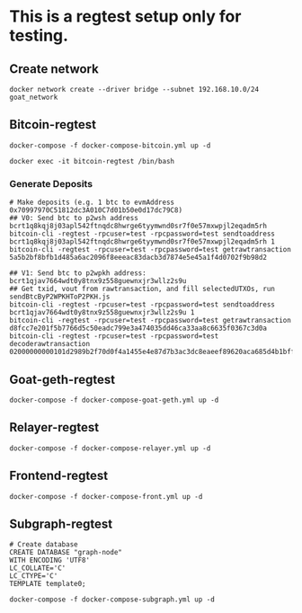 # This is a regtest setup only for testing.

## Create network

`docker network create --driver bridge --subnet 192.168.10.0/24 goat_network`

## Bitcoin-regtest

`docker-compose -f docker-compose-bitcoin.yml up -d`

`docker exec -it bitcoin-regtest /bin/bash`

### Generate Deposits
```
# Make deposits (e.g. 1 btc to evmAddress 0x70997970C51812dc3A010C7d01b50e0d17dc79C8)
## V0: Send btc to p2wsh address bcrt1q8kqj8j03apl542ftnqdc8hwrge6tyymwnd0sr7f0e57mxwpjl2eqadm5rh
bitcoin-cli -regtest -rpcuser=test -rpcpassword=test sendtoaddress bcrt1q8kqj8j03apl542ftnqdc8hwrge6tyymwnd0sr7f0e57mxwpjl2eqadm5rh 1
bitcoin-cli -regtest -rpcuser=test -rpcpassword=test getrawtransaction 5a5b2bf8bfb1d485a6ac2096f8eeeac83dacb3d7874e5e45a1f4d0702f9b98d2

## V1: Send btc to p2wpkh address: bcrt1qjav7664wdt0y8tnx9z558guewnxjr3wllz2s9u
## Get txid, vout from rawtransaction, and fill selectedUTXOs, run sendBtcByP2WPKHToP2PKH.js
bitcoin-cli -regtest -rpcuser=test -rpcpassword=test sendtoaddress bcrt1qjav7664wdt0y8tnx9z558guewnxjr3wllz2s9u 1
bitcoin-cli -regtest -rpcuser=test -rpcpassword=test getrawtransaction d8fcc7e201f5b7766d5c50eadc799e3a474035dd46ca33aa8c6635f0367c3d0a
bitcoin-cli -regtest -rpcuser=test -rpcpassword=test decoderawtransaction 02000000000101d2989b2f70d0f4a1455e4e87d7b3ac3dc8eaeef89620aca685d4b1bff82b5b5a0100000000fdffffff02a8af151e01000000160014f0530796e40f8fc8b482c213506688dc7ae263a500e1f5050000000016001458dc254a66e5dd3f718b6f7b42aabb5841b569f9014021e301735978dd2b007d14f40076b374acda5e5578c3c2c1933dbd34b19ef6e143f5ca855c2e9f977918db74687b06cc610dc45568fc3a40b0e2fc9054e7e4e265000000
```

## Goat-geth-regtest

`docker-compose -f docker-compose-goat-geth.yml up -d`

## Relayer-regtest

`docker-compose -f docker-compose-relayer.yml up -d`

## Frontend-regtest

`docker-compose -f docker-compose-front.yml up -d`

## Subgraph-regtest

```
# Create database
CREATE DATABASE "graph-node"
WITH ENCODING 'UTF8'
LC_COLLATE='C'
LC_CTYPE='C'
TEMPLATE template0;
```

`docker-compose -f docker-compose-subgraph.yml up -d`